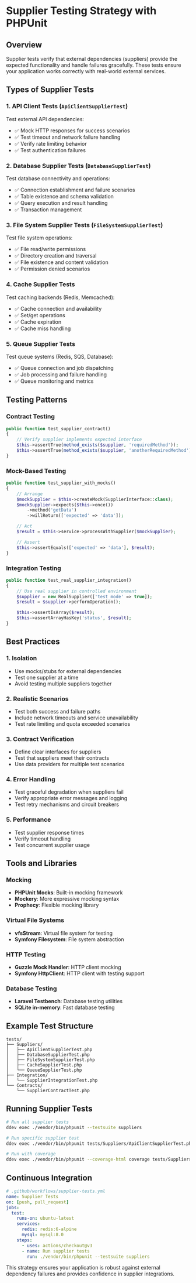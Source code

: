 # Supplier Testing Strategy with PHPUnit

## Overview
Supplier tests verify that external dependencies (suppliers) provide the expected functionality and handle failures gracefully. These tests ensure your application works correctly with real-world external services.

## Types of Supplier Tests

### 1. **API Client Tests** (`ApiClientSupplierTest`)
Test external API dependencies:
- ✅ Mock HTTP responses for success scenarios
- ✅ Test timeout and network failure handling
- ✅ Verify rate limiting behavior
- ✅ Test authentication failures

### 2. **Database Supplier Tests** (`DatabaseSupplierTest`)
Test database connectivity and operations:
- ✅ Connection establishment and failure scenarios
- ✅ Table existence and schema validation
- ✅ Query execution and result handling
- ✅ Transaction management

### 3. **File System Supplier Tests** (`FileSystemSupplierTest`)
Test file system operations:
- ✅ File read/write permissions
- ✅ Directory creation and traversal
- ✅ File existence and content validation
- ✅ Permission denied scenarios

### 4. **Cache Supplier Tests**
Test caching backends (Redis, Memcached):
- ✅ Cache connection and availability
- ✅ Set/get operations
- ✅ Cache expiration
- ✅ Cache miss handling

### 5. **Queue Supplier Tests**
Test queue systems (Redis, SQS, Database):
- ✅ Queue connection and job dispatching
- ✅ Job processing and failure handling
- ✅ Queue monitoring and metrics

## Testing Patterns

### **Contract Testing**
```php
public function test_supplier_contract()
{
    // Verify supplier implements expected interface
    $this->assertTrue(method_exists($supplier, 'requiredMethod'));
    $this->assertTrue(method_exists($supplier, 'anotherRequiredMethod'));
}
```

### **Mock-Based Testing**
```php
public function test_supplier_with_mocks()
{
    // Arrange
    $mockSupplier = $this->createMock(SupplierInterface::class);
    $mockSupplier->expects($this->once())
        ->method('getData')
        ->willReturn(['expected' => 'data']);

    // Act
    $result = $this->service->processWithSupplier($mockSupplier);

    // Assert
    $this->assertEquals(['expected' => 'data'], $result);
}
```

### **Integration Testing**
```php
public function test_real_supplier_integration()
{
    // Use real supplier in controlled environment
    $supplier = new RealSupplier(['test_mode' => true]);
    $result = $supplier->performOperation();

    $this->assertIsArray($result);
    $this->assertArrayHasKey('status', $result);
}
```

## Best Practices

### **1. Isolation**
- Use mocks/stubs for external dependencies
- Test one supplier at a time
- Avoid testing multiple suppliers together

### **2. Realistic Scenarios**
- Test both success and failure paths
- Include network timeouts and service unavailability
- Test rate limiting and quota exceeded scenarios

### **3. Contract Verification**
- Define clear interfaces for suppliers
- Test that suppliers meet their contracts
- Use data providers for multiple test scenarios

### **4. Error Handling**
- Test graceful degradation when suppliers fail
- Verify appropriate error messages and logging
- Test retry mechanisms and circuit breakers

### **5. Performance**
- Test supplier response times
- Verify timeout handling
- Test concurrent supplier usage

## Tools and Libraries

### **Mocking**
- **PHPUnit Mocks**: Built-in mocking framework
- **Mockery**: More expressive mocking syntax
- **Prophecy**: Flexible mocking library

### **Virtual File Systems**
- **vfsStream**: Virtual file system for testing
- **Symfony Filesystem**: File system abstraction

### **HTTP Testing**
- **Guzzle Mock Handler**: HTTP client mocking
- **Symfony HttpClient**: HTTP client with testing support

### **Database Testing**
- **Laravel Testbench**: Database testing utilities
- **SQLite in-memory**: Fast database testing

## Example Test Structure

```
tests/
├── Suppliers/
│   ├── ApiClientSupplierTest.php
│   ├── DatabaseSupplierTest.php
│   ├── FileSystemSupplierTest.php
│   ├── CacheSupplierTest.php
│   └── QueueSupplierTest.php
├── Integration/
│   └── SupplierIntegrationTest.php
└── Contracts/
    └── SupplierContractTest.php
```

## Running Supplier Tests

```bash
# Run all supplier tests
ddev exec ./vendor/bin/phpunit --testsuite suppliers

# Run specific supplier test
ddev exec ./vendor/bin/phpunit tests/Suppliers/ApiClientSupplierTest.php

# Run with coverage
ddev exec ./vendor/bin/phpunit --coverage-html coverage tests/Suppliers/
```

## Continuous Integration

```yaml
# .github/workflows/supplier-tests.yml
name: Supplier Tests
on: [push, pull_request]
jobs:
  test:
    runs-on: ubuntu-latest
    services:
      redis: redis:6-alpine
      mysql: mysql:8.0
    steps:
      - uses: actions/checkout@v3
      - name: Run supplier tests
        run: ./vendor/bin/phpunit --testsuite suppliers
```

This strategy ensures your application is robust against external dependency failures and provides confidence in supplier integrations.
